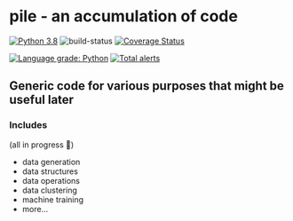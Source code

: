 # pile - an accumulation of code

[![Python 3.8](https://img.shields.io/badge/python-3.8-blue.svg)](https://www.python.org/downloads/release/python-380/)
![build-status](https://travis-ci.com/XDwightsBeetsX/pile.svg?branch=main)
[![Coverage Status](https://coveralls.io/repos/github/XDwightsBeetsX/pile/badge.svg?branch=master)](https://coveralls.io/github/XDwightsBeetsX/pile?branch=master)

[![Language grade: Python](https://img.shields.io/lgtm/grade/python/g/XDwightsBeetsX/pile.svg?logo=lgtm&logoWidth=18)](https://lgtm.com/projects/g/XDwightsBeetsX/pile/context:python)
[![Total alerts](https://img.shields.io/lgtm/alerts/g/XDwightsBeetsX/pile.svg?logo=lgtm&logoWidth=18)](https://lgtm.com/projects/g/XDwightsBeetsX/pile/alerts/)

## Generic code for various purposes that might be useful later

### Includes

(all in progress :construction_worker:)

- data generation
- data structures
- data operations  
- data clustering  
- machine training  
- more...  
